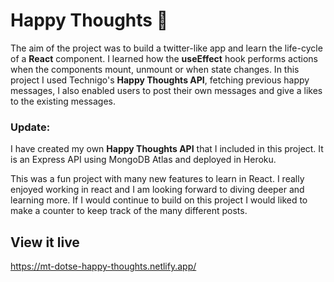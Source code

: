 # Happy Thoughts 💌

The aim of the project was to build a twitter-like app and learn the life-cycle of a **React** component. I learned how the **useEffect** hook performs actions when the components mount, unmount or when state changes. In this project I used Technigo's **Happy Thoughts API**, fetching previous happy messages, I also enabled users to post their own messages and give a likes to the existing messages.

### Update:
I have created my own **Happy Thoughts API** that I included in this project. It is an Express API using MongoDB Atlas and deployed in Heroku.

This was a fun project with many new features to learn in React. I really enjoyed working in react and I am looking forward to diving deeper and learning more. If I would continue to build on this project I would liked to make a counter to keep track of the many different posts.

## View it live

https://mt-dotse-happy-thoughts.netlify.app/

